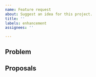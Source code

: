 ```yaml
---
name: Feature request
about: Suggest an idea for this project.
title: ''
labels: enhancement
assignees: ''

---
```


## Problem



## Proposals

